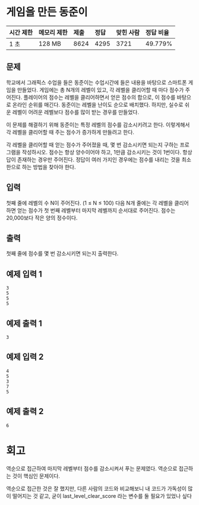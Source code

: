 # 게임을 만든 동준이   

| 시간 제한 | 메모리 제한 | 제출 | 정답 | 맞힌 사람 | 정답 비율 |
| :-------- | :---------- | :--- | :--- | :-------- | :-------- |
| 1 초      | 128 MB      | 8624 | 4295 | 3721      | 49.779%   |

## 문제

학교에서 그래픽스 수업을 들은 동준이는 수업시간에 들은 내용을 바탕으로 스마트폰 게임을 만들었다. 게임에는 총 N개의 레벨이 있고, 각 레벨을 클리어할 때 마다 점수가 주어진다. 플레이어의 점수는 레벨을 클리어하면서 얻은 점수의 합으로, 이 점수를 바탕으로 온라인 순위를 매긴다. 동준이는 레벨을 난이도 순으로 배치했다. 하지만, 실수로 쉬운 레벨이 어려운 레벨보다 점수를 많이 받는 경우를 만들었다.

이 문제를 해결하기 위해 동준이는 특정 레벨의 점수를 감소시키려고 한다. 이렇게해서 각 레벨을 클리어할 때 주는 점수가 증가하게 만들려고 한다.

각 레벨을 클리어할 때 얻는 점수가 주어졌을 때, 몇 번 감소시키면 되는지 구하는 프로그램을 작성하시오. 점수는 항상 양수이어야 하고, 1만큼 감소시키는 것이 1번이다. 항상 답이 존재하는 경우만 주어진다. 정답이 여러 가지인 경우에는 점수를 내리는 것을 최소한으로 하는 방법을 찾아야 한다.

## 입력

첫째 줄에 레벨의 수 N이 주어진다. (1 ≤ N ≤ 100) 다음 N개 줄에는 각 레벨을 클리어하면 얻는 점수가 첫 번째 레벨부터 마지막 레벨까지 순서대로 주어진다. 점수는 20,000보다 작은 양의 정수이다.

## 출력

첫째 줄에 점수를 몇 번 감소시키면 되는지 출력한다.

## 예제 입력 1 

```
3
5
5
5
```

## 예제 출력 1 

```
3
```

## 예제 입력 2 

```
4
5
3
7
5
```

## 예제 출력 2 

```
6
```

# 회고

역순으로 접근하여 마지막 레벨부터 점수를 감소시켜서 푸는 문제였다. 역순으로 접근하는 것이 핵심인 문제이다.

역순으로 접근한 것은 잘 했지만, 다른 사람의 코드와 비교해보니 내 코드가 가독성이 많이 떨어지는 것 같고, 굳이 last_level_clear_score 라는 변수를 둘 필요가 있었나 싶다